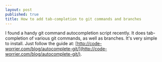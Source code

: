 ```yaml
---
layout: post
published: true
title: How to add tab-completion to git commands and branches
---
```


I found a handy git command autocompletion script recently. It does tab-completion of various git commands, as well as branches. It's very simple to install. Just follow the guide at: [http://code-worrier.com/blog/autocomplete-git/](http://code-worrier.com/blog/autocomplete-git/).
